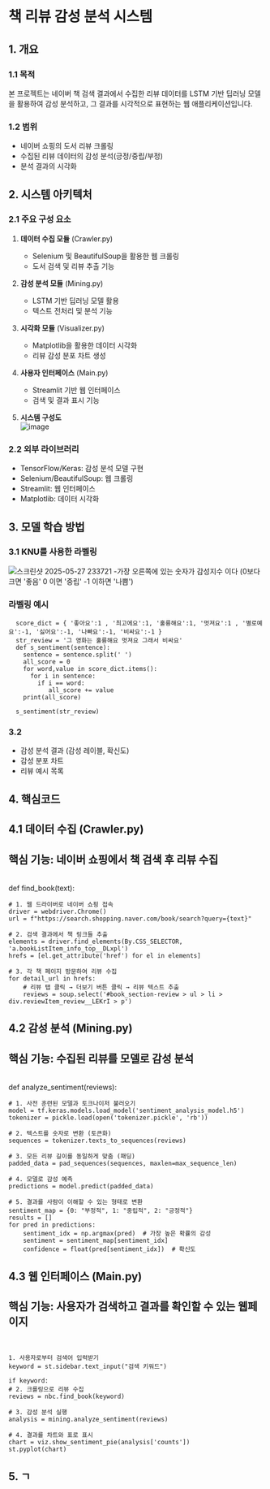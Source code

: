 
# 책 리뷰 감성 분석 시스템

## 1. 개요

### 1.1 목적
본 프로젝트는 네이버 책 검색 결과에서 수집한 리뷰 데이터를 LSTM 기반 딥러닝 모델을 활용하여 감성 분석하고, 그 결과를 시각적으로 표현하는 웹 애플리케이션입니다.

### 1.2 범위
- 네이버 쇼핑의 도서 리뷰 크롤링
- 수집된 리뷰 데이터의 감성 분석(긍정/중립/부정)
- 분석 결과의 시각화

## 2. 시스템 아키텍처

### 2.1 주요 구성 요소
1. **데이터 수집 모듈** (Crawler.py)
   - Selenium 및 BeautifulSoup을 활용한 웹 크롤링
   - 도서 검색 및 리뷰 추출 기능

2. **감성 분석 모듈** (Mining.py)
   - LSTM 기반 딥러닝 모델 활용
   - 텍스트 전처리 및 분석 기능

3. **시각화 모듈** (Visualizer.py)
   - Matplotlib을 활용한 데이터 시각화
   - 리뷰 감성 분포 차트 생성

4. **사용자 인터페이스** (Main.py)
   - Streamlit 기반 웹 인터페이스
   - 검색 및 결과 표시 기능

5. **시스템 구성도**
   <br>
   ![image](https://github.com/user-attachments/assets/829bc57f-fa76-44b3-8202-d97d48cffaa4)


### 2.2 외부 라이브러리
- TensorFlow/Keras: 감성 분석 모델 구현
- Selenium/BeautifulSoup: 웹 크롤링
- Streamlit: 웹 인터페이스
- Matplotlib: 데이터 시각화



## 3. 모델 학습 방법

### 3.1 KNU를 사용한 라벨링
![스크린샷 2025-05-27 233721](https://github.com/user-attachments/assets/a9bb2f5e-49b5-4604-99e5-9e98e29fc8a2)
-가장 오른쪽에 있는 숫자가 감성지수 이다 (0보다 크면 '좋음' 0 이면 '중립' -1 이하면 '나쁨')
### 라벨링 예시
      score_dict = { '좋아요':1 , '최고에요':1, '훌륭해요':1, '멋져요':1 , '별로예요':-1, '싫어요':-1, '나빠요':-1, '비싸요':-1 }
      str_review = '그 영화는 훌륭해요 멋져요 그래서 비싸요'
      def s_sentiment(sentence):
        sentence = sentence.split(' ')
        all_score = 0  
        for word,value in score_dict.items():
          for i in sentence:
            if i == word:
               all_score += value
        print(all_score)    
      
      s_sentiment(str_review)

### 3.2 
- 감성 분석 결과 (감성 레이블, 확신도)
- 감성 분포 차트
- 리뷰 예시 목록

## 4. 핵심코드 

## 4.1 데이터 수집 (Crawler.py)
## 핵심 기능: 네이버 쇼핑에서 책 검색 후 리뷰 수집
<br>
     def find_book(text):
      
    # 1. 웹 드라이버로 네이버 쇼핑 접속
    driver = webdriver.Chrome()
    url = f"https://search.shopping.naver.com/book/search?query={text}"
    
    # 2. 검색 결과에서 책 링크들 추출
    elements = driver.find_elements(By.CSS_SELECTOR, 'a.bookListItem_info_top__DLxpl')
    hrefs = [el.get_attribute('href') for el in elements]
    
    # 3. 각 책 페이지 방문하여 리뷰 수집
    for detail_url in hrefs:
        # 리뷰 탭 클릭 → 더보기 버튼 클릭 → 리뷰 텍스트 추출
        reviews = soup.select('#book_section-review > ul > li > div.reviewItem_review__LEKrI > p')

## 4.2 감성 분석 (Mining.py)
## 핵심 기능: 수집된 리뷰를 모델로 감성 분석
<br>
     def analyze_sentiment(reviews):
    
    # 1. 사전 훈련된 모델과 토크나이저 불러오기
    model = tf.keras.models.load_model('sentiment_analysis_model.h5')
    tokenizer = pickle.load(open('tokenizer.pickle', 'rb'))
    
    # 2. 텍스트를 숫자로 변환 (토큰화)
    sequences = tokenizer.texts_to_sequences(reviews)
    
    # 3. 모든 리뷰 길이를 동일하게 맞춤 (패딩)
    padded_data = pad_sequences(sequences, maxlen=max_sequence_len)
    
    # 4. 모델로 감성 예측
    predictions = model.predict(padded_data)
    
    # 5. 결과를 사람이 이해할 수 있는 형태로 변환
    sentiment_map = {0: "부정적", 1: "중립적", 2: "긍정적"}
    results = []
    for pred in predictions:
        sentiment_idx = np.argmax(pred)  # 가장 높은 확률의 감성
        sentiment = sentiment_map[sentiment_idx]
        confidence = float(pred[sentiment_idx])  # 확신도


## 4.3 웹 인터페이스 (Main.py)
## 핵심 기능: 사용자가 검색하고 결과를 확인할 수 있는 웹페이지
<br>
 
    1. 사용자로부터 검색어 입력받기
    keyword = st.sidebar.text_input("검색 키워드")

    if keyword:
    # 2. 크롤링으로 리뷰 수집
    reviews = nbc.find_book(keyword)
    
    # 3. 감성 분석 실행
    analysis = mining.analyze_sentiment(reviews)
    
    # 4. 결과를 차트와 표로 표시
    chart = viz.show_sentiment_pie(analysis['counts'])
    st.pyplot(chart)

## 5. ㄱ
